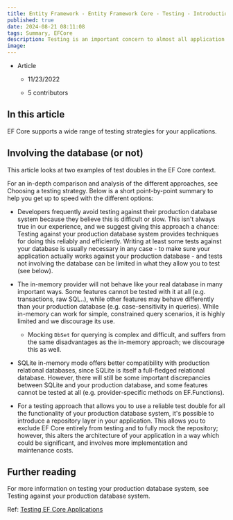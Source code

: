 ```yaml
---
title: Entity Framework - Entity Framework Core - Testing - Introduction to testing
published: true
date: 2024-08-21 08:11:08
tags: Summary, EFCore
description: Testing is an important concern to almost all application types - it allows you to be sure your application works correctly, and makes it instantly known if its behavior regresses in the future. Since testing may affect how your code is architected, it's highly recommended to plan for testing early and to ensure good coverage as your application evolves. This introductory section provides a quick overview of various testing strategies for applications using EF Core.
image:
---
```

- Article

  - 11/23/2022

  - 5 contributors

## In this article

EF Core supports a wide range of testing strategies for your applications.

## Involving the database (or not)

This article looks at two examples of test doubles in the EF Core context.

For an in-depth comparison and analysis of the different approaches, see Choosing a testing strategy. Below is a short point-by-point summary to help you get up to speed with the different options:

- Developers frequently avoid testing against their production database system because they believe this is difficult or slow. This isn't always true in our experience, and we suggest giving this approach a chance: Testing against your production database system provides techniques for doing this reliably and efficiently. Writing at least some tests against your database is usually necessary in any case - to make sure your application actually works against your production database - and tests not involving the database can be limited in what they allow you to test (see below).

- The in-memory provider will not behave like your real database in many important ways. Some features cannot be tested with it at all (e.g. transactions, raw SQL..), while other features may behave differently than your production database (e.g. case-sensitivity in queries). While in-memory can work for simple, constrained query scenarios, it is highly limited and we discourage its use.

  - Mocking ```DbSet``` for querying is complex and difficult, and suffers from the same disadvantages as the in-memory approach; we discourage this as well.

- SQLite in-memory mode offers better compatibility with production relational databases, since SQLite is itself a full-fledged relational database. However, there will still be some important discrepancies between SQLite and your production database, and some features cannot be tested at all (e.g. provider-specific methods on EF.Functions).

- For a testing approach that allows you to use a reliable test double for all the functionality of your production database system, it's possible to introduce a repository layer in your application. This allows you to exclude EF Core entirely from testing and to fully mock the repository; however, this alters the architecture of your application in a way which could be significant, and involves more implementation and maintenance costs.

## Further reading

For more information on testing your production database system, see Testing against your production database system.

Ref: [Testing EF Core Applications](https://learn.microsoft.com/en-us/ef/core/testing/)